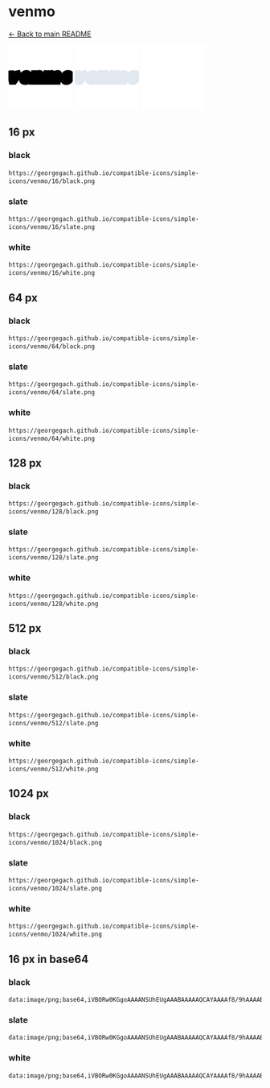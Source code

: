 # venmo

[← Back to main README](../../README.md)


<img src="./128/black.png" width="128" alt="venmo black icon" />
<img src="./128/slate.png" width="128" alt="venmo slate icon" />
<img src="./128/white.png" width="128" alt="venmo white icon" />

## 16 px

### black
```
https://georgegach.github.io/compatible-icons/simple-icons/venmo/16/black.png
```

### slate
```
https://georgegach.github.io/compatible-icons/simple-icons/venmo/16/slate.png
```

### white
```
https://georgegach.github.io/compatible-icons/simple-icons/venmo/16/white.png
```

## 64 px

### black
```
https://georgegach.github.io/compatible-icons/simple-icons/venmo/64/black.png
```

### slate
```
https://georgegach.github.io/compatible-icons/simple-icons/venmo/64/slate.png
```

### white
```
https://georgegach.github.io/compatible-icons/simple-icons/venmo/64/white.png
```

## 128 px

### black
```
https://georgegach.github.io/compatible-icons/simple-icons/venmo/128/black.png
```

### slate
```
https://georgegach.github.io/compatible-icons/simple-icons/venmo/128/slate.png
```

### white
```
https://georgegach.github.io/compatible-icons/simple-icons/venmo/128/white.png
```

## 512 px

### black
```
https://georgegach.github.io/compatible-icons/simple-icons/venmo/512/black.png
```

### slate
```
https://georgegach.github.io/compatible-icons/simple-icons/venmo/512/slate.png
```

### white
```
https://georgegach.github.io/compatible-icons/simple-icons/venmo/512/white.png
```

## 1024 px

### black
```
https://georgegach.github.io/compatible-icons/simple-icons/venmo/1024/black.png
```

### slate
```
https://georgegach.github.io/compatible-icons/simple-icons/venmo/1024/slate.png
```

### white
```
https://georgegach.github.io/compatible-icons/simple-icons/venmo/1024/white.png
```

## 16 px in base64

### black
```
data:image/png;base64,iVBORw0KGgoAAAANSUhEUgAAABAAAAAQCAYAAAAf8/9hAAAABmJLR0QA/wD/AP+gvaeTAAAAjklEQVQ4je3QOwrCABAE0JdEIoik0HNYCvY2Fp7EM4knySVE8BCKKMQENP6a9QQWNplqd2eYGZYO/0eCHY4YocQCW8xQY48pGtzRYoMVDgkqDMKkQIY0xBXGeMRcROgZQ+RppDyD6IfBV5THfsE7+Bov9NBkWOKGOSYhPsWtjWbXaHEM4zIarH//Yoff8QHOwSU0kOZM8AAAAABJRU5ErkJggg==
```

### slate
```
data:image/png;base64,iVBORw0KGgoAAAANSUhEUgAAABAAAAAQCAYAAAAf8/9hAAAABmJLR0QA/wD/AP+gvaeTAAAAuUlEQVQ4je3QsUlDYRiG0ef5bswFkSAKbiJYOICFkziShQM4g7W9CGIrNtGAN3BJhBj/18oZ0uSMcGBv93ybD8/gQjghPECu0KeEC2UFvADnwDphI+0n4c6qG/TT9/lyDBwGFgWzhM6iWssGHUtOE7bC2GBmMDIIR9FpBVbIb6mQ3qIjaDko04QOXTaM0AMrSQtMJOuJ8NrCWcx1Wbchx8ABSWF9Sz6SbJXe+IXZtOQRuCR1v8v/vX9//BJYd/yD9oEAAAAASUVORK5CYII=
```

### white
```
data:image/png;base64,iVBORw0KGgoAAAANSUhEUgAAABAAAAAQCAYAAAAf8/9hAAAABmJLR0QA/wD/AP+gvaeTAAAAmUlEQVQ4je3QvYlCARAE4O/5j4jICXYiGFjABVZiSQYWYA0GRpcfBxahgcJDg/M912St4A5MnGiXmZ0ZljdejyIifnDEB7b4xDdmuGCPKa74xQ1rLHEoIqJEP02GaKKR4hJjVDkPUeCEATqNTKmT6KbBU9TJ/YxI/oI7WrgWEbHDBAusMEI7W/QyvcrjOpt9YY7Nf/zxjb/iAYpoKgfNXQlzAAAAAElFTkSuQmCC
```

